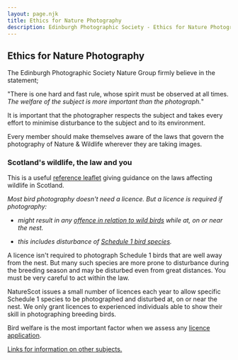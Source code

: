 ```yaml
---
layout: page.njk
title: Ethics for Nature Photography
description: Edinburgh Photographic Society - Ethics for Nature Photography
---
```


## Ethics for Nature Photography

The Edinburgh Photographic Society Nature Group firmly believe in the statement;

"There is one hard and fast rule, whose spirit must be observed at all times. _The welfare of the subject is more important than the photograph._"

It is important that the photographer respects the subject and takes every effort to minimise disturbance to the subject and to its environment.

Every member should make themselves aware of the laws that govern the photography of Nature & Wildlife wherever they are taking images.

### **Scotland's wildlife, the law and you**

This is a useful [reference leaflet](https://www.nature.scot/scotlands-wildlife-law-and-you) giving guidance on the laws affecting wildlife in Scotland.

_Most bird photography doesn't need a licence. But a licence is required if photography:_

- _might result in any [offence in relation to wild birds](https://www.nature.scot/professional-advice/protected-areas-and-species/protected-species/protected-species-z-guide/protected-species-birds) while at, on or near the nest._

- _this includes disturbance of [Schedule 1 bird species](https://www.nature.scot/protected-species-list-wca-schedules-1-1a-a1-2-3-and-4)._

A licence isn't required to photograph Schedule 1 birds that are well away from the nest. But many such species are more prone to disturbance during the breeding season and may be disturbed even from great distances. You must be very careful to act within the law.

NatureScot issues a small number of licences each year to allow specific Schedule 1 species to be photographed and disturbed at, on or near the nest. We only grant licences to experienced individuals able to show their skill in photographing breeding birds.

Bird welfare is the most important factor when we assess any [licence application](https://www.nature.scot/search?query=licences).

[Links for information on other subjects.](https://www.nature.scot/professional-advice/protected-areas-and-species/licensing/species-licensing-z-guide)


